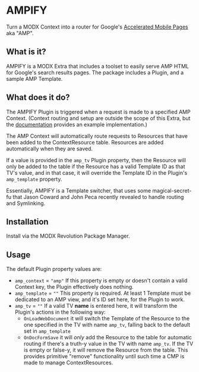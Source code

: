 # AMPIFY

Turn a MODX Context into a router for Google's [Accelerated Mobile Pages](https://www.ampproject.org/) aka "AMP".

## What is it?

AMPIFY is a MODX Extra that includes a toolset to easily serve AMP HTML for Google's search results pages. The package includes a Plugin, and a sample AMP Template.

## What does it do?

The AMPIFY Plugin is triggered when a request is made to a specified AMP Context. (Context routing and setup are outside the scope of this Extra, but the [documentation](#) provides an example implementation.) 

The AMP Context will automatically route requests to Resources that have been added to the ContextResource table. Resources are added automatically when they are saved. 

If a value is provided in the `amp_tv` Plugin property, then the Resource will only be added to the table if the Resource has a valid Template ID as that TV's value, and in that case, it will override the Template ID in the Plugin's `amp_template` property.

Essentially, AMPIFY is a Template switcher, that uses some magical-secret-fu that Jason Coward and John Peca recently revealed to handle routing and Symlinking.

## Installation

Install via the MODX Revolution Package Manager.

## Usage

The default Plugin property values are:

- `amp_context` = `"amp"` If this property is empty or doesn't contain a valid Context key, the Plugin effectively does nothing.
- `amp_template` = `""` This property is required. At least 1 Template must be dedicated to an AMP view, and it's ID set here, for the Plugin to work.
- `amp_tv` = `""` If a valid TV **name** is entered here, it will transform the Plugin's actions in the following way:
    - `OnLoadWebDocument` it will switch the Template of the Resource to the one specified in the TV with name `amp_tv`, falling back to the default set in `amp_template`
    - `OnDocFormSave` it will _only_ add the Resource to the table for automatic routing if there's a truth-y value in the TV with name `amp_tv`. If the TV is empty or false-y, it will remove the Resource from the table. This provides primitive "remove" functionality until such time a CMP is made to manage ContextResources.
